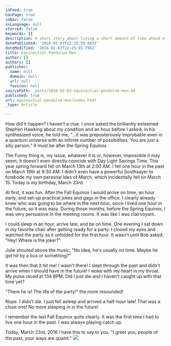 ```yaml
---
inFeed: true
hasPage: true
inNav: false
inLanguage: null
starred: false
keywords: []
description: A short story about living a short amount of time ahead of everyone else and then again a short time behind
datePublished: '2016-02-03T22:25:59.863Z'
dateModified: '2016-02-03T22:25:45.796Z'
title: Equinoctial Pendulum Man
author: []
authors: []
publisher:
  name: null
  domain: null
  url: null
  favicon: null
sourcePath: _posts/2016-02-03-equinoctial-pendulum-man.md
published: true
url: equinoctial-pendulum-man/index.html
_type: Article

---
```

How did it happen? I haven't a clue. I once asked the brilliantly esteemed Stephen Hawking about my condition and an hour before I asked, in his synthesized voice, he told me, "...it was preposterously improbable even in a quantum universe with an infinite number of possibilities. You are just a silly person." It must be after the Spring Equinox. 

The Funny thing is, my issue, whatever it is or, however, impossible it may seem, it doesn't even directly coincide with Day Light Savings Time. This year spring forward fell on March 13th at 2:00 AM. I fell one hour in the past on March 19th at 9:30 AM. I didn't even have a powerful Soothsayer to forebode my own personal Ides of March, which incidentally fell on March 15\. Today is my birthday, March 23rd. 

At first, it was fun. After the Fall Equinox I would arrive on time, an hour early, and set-up practical jokes and gags in the office. I clearly already knew who was going to be where in the next hour, since I lived one hour in the future, so it was easy. During those months, before the Spring Equinox, I was very persuasive in the meeting rooms. It was like I was clairvoyant.

I could sleep in an hour, arrive late, and be on time. One evening I sat down in my favorite chair after getting ready for a party. I closed my eyes and watched the party as it unfolded for the first hour. It wasn't until Bob asked, "Hey! Where is the joker?"

Julie shouted above the music, "No idea, he's usually on time. Maybe he got hit by a bus or something?"

It was then that it hit me! I wasn't there! I slept through the past and didn't arrive when I should have in the future! I woke with my heart in my throat. My pulse raced at 134 BPM. Did I just die and I haven't caught up with that time yet?

"There he is! The life of the party!" the room resounded! 

Nope. I didn't die. I just fell asleep and arrived a half-hour late! That was a close one! No more sleeping in in the future!

I remember the last Fall Equinox quite clearly. It was the first time I had to live one hour in the past. I was always playing catch up. 

Today, March 23rd, 2016 I have this to say to you, "I greet you, people of the past, your ways are quaint."
![](https://the-grid-user-content.s3-us-west-2.amazonaws.com/b18acd77-61cf-41cc-a46d-4a175bd807f3.jpg)